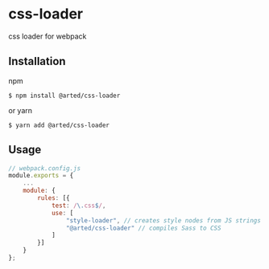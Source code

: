 # css-loader
css loader for webpack

## Installation
npm
``` shell
$ npm install @arted/css-loader
```

or yarn
``` shell
$ yarn add @arted/css-loader
```

## Usage
``` javascript
// webpack.config.js
module.exports = {
	...
    module: {
        rules: [{
            test: /\.css$/,
            use: [
                "style-loader", // creates style nodes from JS strings
                "@arted/css-loader" // compiles Sass to CSS
            ]
        }]
    }
};
```
